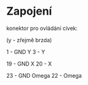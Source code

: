 Zapojení
===

konektor pro ovládání cívek:

(y - zřejmě brzda)

1 - GND Y
3 - Y

19 - GND X
20 - X

23 - GND Omega
22 - Omega
